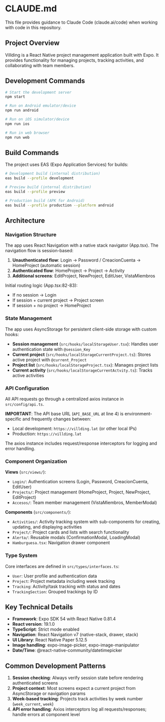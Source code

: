 # CLAUDE.md

This file provides guidance to Claude Code (claude.ai/code) when working with code in this repository.

## Project Overview

Villding is a React Native project management application built with Expo. It provides functionality for managing projects, tracking activities, and collaborating with team members.

## Development Commands

```bash
# Start the development server
npm start

# Run on Android emulator/device
npm run android

# Run on iOS simulator/device
npm run ios

# Run in web browser
npm run web
```

## Build Commands

The project uses EAS (Expo Application Services) for builds:

```bash
# Development build (internal distribution)
eas build --profile development

# Preview build (internal distribution)
eas build --profile preview

# Production build (APK for Android)
eas build --profile production --platform android
```

## Architecture

### Navigation Structure

The app uses React Navigation with a native stack navigator (App.tsx). The navigation flow is session-based:

1. **Unauthenticated flow**: Login → Password / CreacionCuenta → HomeProject (automatic session)
2. **Authenticated flow**: HomeProject → Project → Activity
3. **Additional screens**: EditProject, NewProject, EditUser, VistaMiembros

Initial routing logic (App.tsx:82-83):
- If no session → Login
- If session + current project → Project screen
- If session + no project → HomeProject

### State Management

The app uses AsyncStorage for persistent client-side storage with custom hooks:

- **Session management** (`src/hooks/localStorageUser.tsx`): Handles user authentication state with `@session_Key`
- **Current project** (`src/hooks/localStorageCurrentProject.ts`): Stores active project with `@current_Project`
- **Project list** (`src/hooks/localStorageProject.tsx`): Manages project lists
- **Current activity** (`src/hooks/localStorageCurrentActvity.ts`): Tracks active activities

### API Configuration

All API requests go through a centralized axios instance in `src/config/api.ts`.

**IMPORTANT**: The API base URL (`API_BASE_URL` at line 4) is environment-specific and frequently changes between:
- Local development: `https://villding.lat` (or other local IPs)
- Production: `https://villding.lat`

The axios instance includes request/response interceptors for logging and error handling.

### Component Organization

**Views** (`src/views/`):
- `Login/`: Authentication screens (Login, Password, CreacionCuenta, EditUser)
- `Projects/`: Project management (HomeProject, Project, NewProject, EditProject)
- `Accesos/`: Team member management (VistaMiembros, MemberModal)

**Components** (`src/components/`):
- `Activities/`: Activity tracking system with sub-components for creating, updating, and displaying activities
- `Project/`: Project cards and lists with search functionality
- `Alerta/`: Reusable modals (ConfirmationModal, LoadingModal)
- `Hamburguesa.tsx`: Navigation drawer component

### Type System

Core interfaces are defined in `src/types/interfaces.ts`:
- `User`: User profile and authentication data
- `Project`: Project metadata including week tracking
- `Tracking`: Activity/task tracking with status and dates
- `TrackingSection`: Grouped trackings by ID

## Key Technical Details

- **Framework**: Expo SDK 54 with React Native 0.81.4
- **React version**: 19.1.0
- **TypeScript**: Strict mode enabled
- **Navigation**: React Navigation v7 (native-stack, drawer, stack)
- **UI Library**: React Native Paper 5.12.5
- **Image handling**: expo-image-picker, expo-image-manipulator
- **Date/Time**: @react-native-community/datetimepicker

## Common Development Patterns

1. **Session checking**: Always verify session state before rendering authenticated screens
2. **Project context**: Most screens expect a current project from AsyncStorage or navigation params
3. **Week-based tracking**: Projects track activities by week number (`week_current`, `week`)
4. **API error handling**: Axios interceptors log all requests/responses; handle errors at component level
